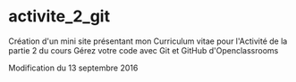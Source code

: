 # activite_2_git

Création d'un mini site présentant mon Curriculum vitae pour l'Activité de la partie 2 du cours Gérez votre code avec Git et GitHub d'Openclassrooms

Modification du 13 septembre 2016
